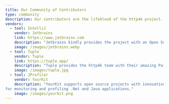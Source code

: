 ```yaml
---
title: Our Community of Contributors
type: community
description: Our contributors are the lifeblood of the http4k project. This page lists the people who have contributed to the project.
vendors:
  - tool: IntelliJ
    vendor: Jetbrains
    link: https://www.jetbrains.com
    description: "Jetbrains kindly provides the project with an Open Source License for the amazing IntelliJ IDE and their suite of developer productivity tools."
    image: /images/jetbrains.webp   
  - tool: Tuple
    vendor: Tuple
    link: https://tuple.app/
    description: "Tuple provides the http4k team with their amazing Pair-Programming tool Tuple allowing us to collaborate to build the library."
    image: /images/tuple.jpg
  - tool: JProfiler
    vendor: YourKit
    description: "YourKit supports open source projects with innovative and intelligent tools
for monitoring and profiling .Net and Java applications."
    image: /images/yourkit.png
---
```

